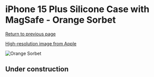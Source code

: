 # iPhone 15 Plus Silicone Case with MagSafe - Orange Sorbet

[Return to previous page](/iphone_15)

[High-resolution image from Apple](https://store.storeimages.cdn-apple.com/8756/as-images.apple.com/is/MT173?wid=4500&hei=4500&fmt=png)

<div style="width: 512px"><img src="/almost_uncompressed/MT173.webp" alt="Orange Sorbet"></div>

## Under construction
